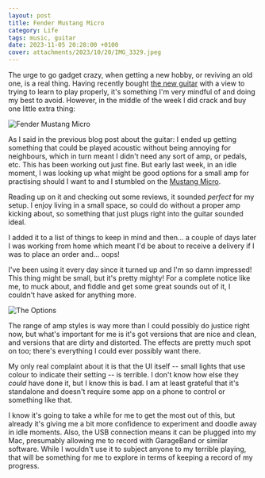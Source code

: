 ```yaml
---
layout: post
title: Fender Mustang Micro
category: Life
tags: music, guitar
date: 2023-11-05 20:28:00 +0100
cover: attachments/2023/10/20/IMG_3329.jpeg
---
```


The urge to go gadget crazy, when getting a new hobby, or reviving an old
one, is a real thing. Having recently bought [the new
guitar](/2023/10/20/a-new-guitar.html) with a view to trying to learn to
play properly, it's something I'm very mindful of and doing my best to
avoid. However, in the middle of the week I did crack and buy one little
extra thing:

![Fender Mustang Micro](/attachments/2023/11/05/IMG_3488.jpeg#centre)

As I said in the previous blog post about the guitar: I ended up getting
something that could be played acoustic without being annoying for
neighbours, which in turn meant I didn't need any sort of amp, or pedals,
etc. This has been working out just fine. But early last week, in an idle
moment, I was looking up what might be good options for a small amp for
practising should I want to and I stumbled on the [Mustang
Micro](https://www.fender.com/articles/parts-and-accessories/mustang-micro).

Reading up on it and checking out some reviews, it sounded *perfect* for my
setup. I enjoy living in a small space, so could do without a proper amp
kicking about, so something that just plugs right into the guitar sounded
ideal.

I added it to a list of things to keep in mind and then... a couple of days
later I was working from home which meant I'd be about to receive a delivery
if I was to place an order and... oops!

I've been using it every day since it turned up and I'm so damn impressed!
This thing might be small, but it's pretty mighty! For a complete notice
like me, to muck about, and fiddle and get some great sounds out of it, I
couldn't have asked for anything more.

![The Options](/attachments/2023/11/05/IMG_3489.jpeg#centre)

The range of amp styles is way more than I could possibly do justice right
now, but what's important for me is it's got versions that are nice and
clean, and versions that are dirty and distorted. The effects are pretty
much spot on too; there's everything I could ever possibly want there.

My only real complaint about it is that the UI itself -- small lights that
use colour to indicate their setting -- is terrible. I don't know how else
they *could* have done it, but I know this is bad. I am at least grateful
that it's standalone and doesn't require some app on a phone to control or
something like that.

I know it's going to take a while for me to get the most out of this, but
already it's giving me a bit more confidence to experiment and doodle away
in idle moments. Also, the USB connection means it can be plugged into my
Mac, presumably allowing me to record with GarageBand or similar software.
While I wouldn't use it to subject anyone to my terrible playing, that will
be something for me to explore in terms of keeping a record of my progress.

[//]: # (2023-11-05-fender-mustang-micro.md ends here)
